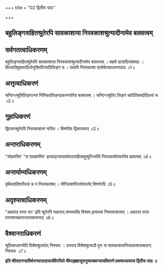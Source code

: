+++
title = "02 द्वितीयः पादः"

+++


## बहुलिङ्गसहितश्रुतेरपि सावकाशाया निरवकाशश्रुत्यादीनामेव बलवत्वम्

## सर्वगतत्वाधिकरणम्

बहुलिङ्गसहितश्रुतेरपि सावकाशाया निरवकाशश्रुत्यादीनामेव बलवत्वम् । बहवो ह्यत्रादित्यशब्दाः । क्षित्यादिषूक्त्वादित्येनुक्तिरित्यादिलिङ्गं च । तथापि निरवकाशा एतमेवेत्यवधारणादयः ॥1॥

## अत्तृत्वाधिकरणं

सन्दिग्धश्रुतिलिङ्गाभ्यां निश्चितलिङ्गप्रकरणयोरेव बलवत्वम् । सन्दिग्धश्रुतिर् लिङ्गं चादितिशब्दोदितत्वं च ॥2॥

## गुहाधिकरणं

द्विवचनश्रुतेरपि निरवकाशत्वं नास्ति । विष्णोरेव द्विरूपत्वात् ॥3॥

## अन्तराधिकरणम्

"सोहमस्मि' "स एवाहमस्मि' इत्याद्यभ्यासार्थवादसहितबहुश्रुतिभ्योपि निरवकाशोपपत्तेरेव प्राबल्यम् ॥4॥

## अन्तर्याम्यधिकरणम्

पृथिव्यादिशरीरत्वं च न निरवकाशम् । यौगिकशरीरत्वोपपत्तेर् विष्णोरपि ॥5॥

## अदृश्यत्वाधिकरणम्

"अक्षरात् परतः परः' इति श्रुतेरपि नाक्षरात् सम्भवतीह विश्वम् इत्यस्या निरवकाशत्वम् । अक्षरात् परतः परस्याप्यक्षरान्तरत्ववचनात् ॥6॥

## वैश्वानराधिकरणं

श्रुतिसाधारण्येपि विशेषश्रुत्यादेर् निश्चयः । उभयत्र विशेषश्रुत्यादौ पुनः स सावकाशत्वनिरवकाशत्वबलान् निश्चयः ॥7॥

**इति श्रीमदानन्दतीर्थभगवत्पादाचार्यविरचिते श्रीमद्ब्रह्मसूत्रनुव्याख्यान्यायविवरणे प्रथमाध्यायस्य द्वितीयः पादः ॥**

